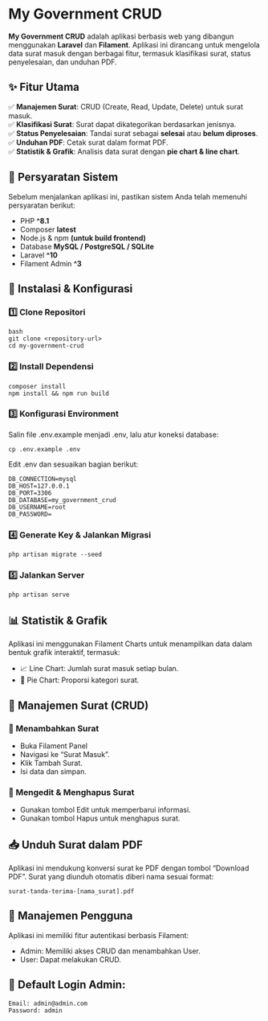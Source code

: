 # My Government CRUD

**My Government CRUD** adalah aplikasi berbasis web yang dibangun menggunakan **Laravel** dan **Filament**. Aplikasi ini dirancang untuk mengelola data surat masuk dengan berbagai fitur, termasuk klasifikasi surat, status penyelesaian, dan unduhan PDF.

## ✨ Fitur Utama

✅ **Manajemen Surat**: CRUD (Create, Read, Update, Delete) untuk surat masuk.  
✅ **Klasifikasi Surat**: Surat dapat dikategorikan berdasarkan jenisnya.  
✅ **Status Penyelesaian**: Tandai surat sebagai **selesai** atau **belum diproses**.  
✅ **Unduhan PDF**: Cetak surat dalam format PDF.  
✅ **Statistik & Grafik**: Analisis data surat dengan **pie chart & line chart**.  

## 📌 Persyaratan Sistem

Sebelum menjalankan aplikasi ini, pastikan sistem Anda telah memenuhi persyaratan berikut:

- PHP **^8.1**
- Composer **latest**
- Node.js & npm **(untuk build frontend)**
- Database **MySQL / PostgreSQL / SQLite**
- Laravel **^10**
- Filament Admin **^3**

## 🚀 Instalasi & Konfigurasi

### **1️⃣ Clone Repositori**
```
bash
git clone <repository-url>
cd my-government-crud
```

### **2️⃣ Install Dependensi**
```
composer install
npm install && npm run build
```

### **3️⃣ Konfigurasi Environment**
Salin file .env.example menjadi .env, lalu atur koneksi database:
```
cp .env.example .env
```

Edit .env dan sesuaikan bagian berikut:
```
DB_CONNECTION=mysql
DB_HOST=127.0.0.1
DB_PORT=3306
DB_DATABASE=my_government_crud
DB_USERNAME=root
DB_PASSWORD=
```

### **4️⃣ Generate Key & Jalankan Migrasi**
```
php artisan migrate --seed
```

### **5️⃣ Jalankan Server**
```
php artisan serve
```

## 📊 Statistik & Grafik

Aplikasi ini menggunakan Filament Charts untuk menampilkan data dalam bentuk grafik interaktif, termasuk:
- 📈 Line Chart: Jumlah surat masuk setiap bulan.
- 🥧 Pie Chart: Proporsi kategori surat.

## 📜 Manajemen Surat (CRUD)

### 🔹 Menambahkan Surat
- Buka Filament Panel
- Navigasi ke “Surat Masuk”.
- Klik Tambah Surat.
- Isi data dan simpan.

### 🔹 Mengedit & Menghapus Surat
- Gunakan tombol Edit untuk memperbarui informasi.
- Gunakan tombol Hapus untuk menghapus surat.

## 📥 Unduh Surat dalam PDF
Aplikasi ini mendukung konversi surat ke PDF dengan tombol “Download PDF”.
Surat yang diunduh otomatis diberi nama sesuai format:
```
surat-tanda-terima-[nama_surat].pdf
```

## 👤 Manajemen Pengguna
Aplikasi ini memiliki fitur autentikasi berbasis Filament:
- Admin: Memiliki akses CRUD dan menambahkan User.
- User: Dapat melakukan CRUD.

## 🔑 Default Login Admin:
```
Email: admin@admin.com
Password: admin
```

